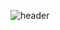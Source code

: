 ![header](https://capsule-render.vercel.app/api?type=soft&color=auto&height=150&section=header&text=Kim%20Jihee&fontSize=70&animation=twinkling)
<br>

<!--
**developerJhee/developerJhee** is a ✨ _special_ ✨ repository because its `README.md` (this file) appears on your GitHub profile.

Here are some ideas to get you started:

🌱 I’m a junior Web Developer
😄 I’m looking for a job

<br>

## 📌 Intro
- ITWILL 부산 교육센터 핀테크 디지털 금융 서비스 개발자 과정 수료
  (2022.07.26 ~ 2023.01.16)
- 부산동아대학교 화학공학과 졸업(2014.03 ~ 2019.08)
- SQLD 자격증 보유
## 　　
<br>
<h3 align="center">🛠 Tech Stack 🛠</h3>
<br>

<p align="center"><b> Techs that I've used at least once </b></p>

<p align="center"> 
  <img src="https://img.shields.io/badge/Java-007396?style=flat-square&logo=Java&logoColor=white"/></a>&nbsp 
  <img src="https://img.shields.io/badge/JSP-00599C?style=flat-square&logo=C%2B%2B&logoColor=white"/></a>&nbsp 
  <img src="https://img.shields.io/badge/Spring Framwork-A8B9CC?style=flat-square&logo=C&logoColor=white"/></a>&nbsp 
  <img src="https://img.shields.io/badge/Javascript-ffb13b?style=flat-square&logo=javascript&logoColor=white"/></a>&nbsp 
  <img src="https://img.shields.io/badge/css-1572B6?style=flat-square&logo=css3&logoColor=white"/></a>&nbsp 
    <img src="https://img.shields.io/badge/html-1572B6?style=flat-square&logo=html5&logoColor=white"/></a>&nbsp
  <img src="https://img.shields.io/badge/Bootstrap-11B48A?style=flat-square&logo=Go&logoColor=white"/></a>&nbsp 
  <img src="https://img.shields.io/badge/ajax-11B48A?style=flat-square&logo=Go&logoColor=white"/></a>&nbsp
  <br>
  <img src="https://img.shields.io/badge/OracleDB-092E20?style=flat-square&logo=Django&logoColor=white"/></a>&nbsp 
  <img src="https://img.shields.io/badge/MySQL-E6B91E?style=flat-square&logo=MySql&logoColor=white"/></a>&nbsp 
  <img src="https://img.shields.io/badge/API-DB3552?style=flat-square&logo=elasticsearch&logoColor=white"/></a>&nbsp 
  <img src="https://img.shields.io/badge/aws-333664?style=flat-square&logo=amazon-aws&logoColor=white"/></a>&nbsp 
  <img src="https://img.shields.io/badge/Mybatis-005571?style=flat-square&logo=elasticsearch&logoColor=white"/></a>&nbsp 
  <img src="https://img.shields.io/badge/Maven-005571?style=flat-square&logo=elasticsearch&logoColor=white"/></a>&nbsp 
</p>


<br>

